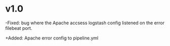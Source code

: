 # v1.0
-Fixed: bug where the Apache accsess logstash config listened on the error filebeat port.

+Added: Apache error config to pipeline.yml
